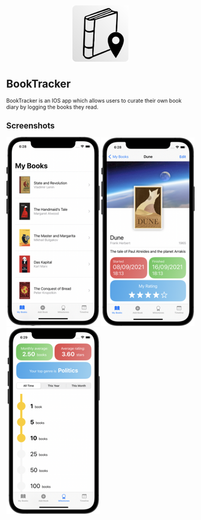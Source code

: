 <p align="center">
  <img src="screenshots/appicon.png?raw=true" alt="BookTracker" width=150/>
</p>

# BookTracker

BookTracker is an IOS app which allows users to curate their own book diary by logging the books they read.


## Screenshots

<p float="left">
  <img src="screenshots/screenshot4.png?raw=true" width="250" />
  <img src="screenshots/screenshot2.png?raw=true" width="250" />
  <img src="screenshots/screenshot5.png?raw=true" width="250" />
</p>


